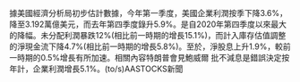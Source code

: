 據美國經濟分析局初步估計數據，今年第一季度，美國企業利潤按季下降3.6%，降至3.192萬億美元，而去年第四季度錄升5.9%。是自2020年第四季度以來最大的降幅。未分配利潤暴跌12%(相比前一時期的增長15.1%)，而計入庫存估值調整的淨現金流下降4.7%(相比前一時期的增長5.8%)。至於，淨股息上升1.9%，較前一時期的0.5%增長有所加速。相關內容特朗普會見鮑威爾 批不減息是錯誤決定按年計，企業利潤增長5.1%。(to/s)AASTOCKS新聞